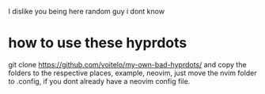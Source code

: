 I dislike you being here random guy i dont know

# how to use these hyprdots
git clone https://github.com/voitelo/my-own-bad-hyprdots/
and copy the folders to the respective places, example, neovim, just move the nvim folder to .config, if you dont already have a neovim config file.
